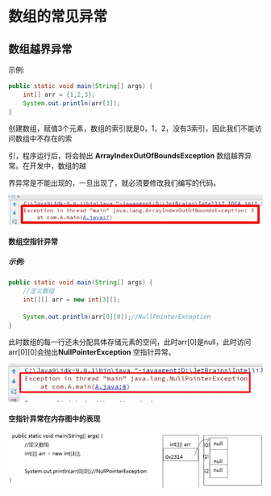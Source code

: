 # 数组的常见异常

## 数组越界异常

示例:

```java
public static void main(String[] args) {
    int[] arr = {1,2,3};
    System.out.println(arr[3]);
}
```

创建数组，赋值3个元素，数组的索引就是0，1，2，没有3索引，因此我们不能访问数组中不存在的索

引，程序运行后，将会抛出 **ArrayIndexOutOfBoundsException**  数组越界异常。在开发中，数组的越

界异常是不能出现的，一旦出现了，就必须要修改我们编写的代码。

![image.png](_images/1599106396665-11525958-e292-4210-a6c3-86d84b08eb0f.png)

#### 数组空指针异常

##### 示例:

```java
public static void main(String[] args) {
    //定义数组
    int[][] arr = new int[3][];

    System.out.println(arr[0][0]);//NullPointerException
}
```

此时数组的每一行还未分配具体存储元素的空间，此时arr[0]是null，此时访问arr[0][0]会抛出**NullPointerException**  空指针异常。

![image.png](_images/1599106487089-d1c4d5a0-88db-491d-aa6a-8b38a86f6859.png)

#### 空指针异常在内存图中的表现

![image.png](_images/1599106517115-f22eae79-b667-4d19-98e3-66e2e42f3af9.png)